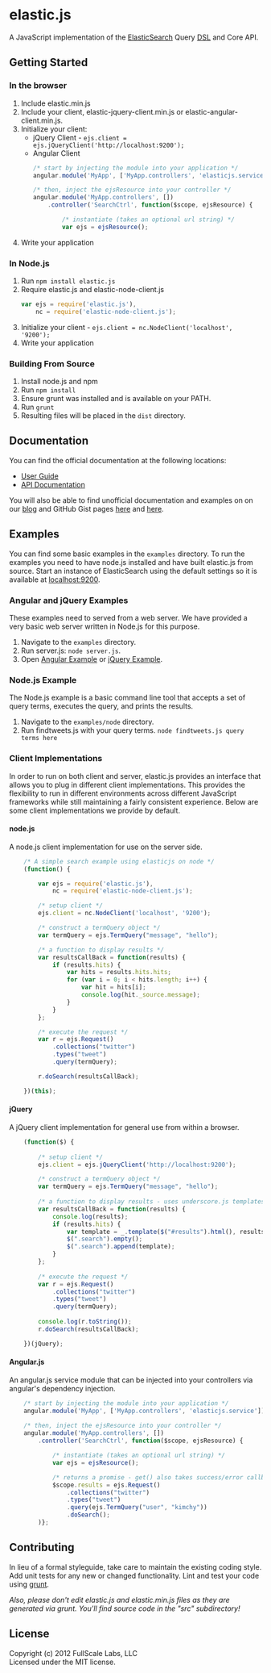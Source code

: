 # elastic.js

A JavaScript implementation of the [ElasticSearch](http://www.elasticsearch.org/) Query [DSL](http://www.elasticsearch.org/guide/reference/query-dsl/) and Core API.

## Getting Started
### In the browser
1. Include elastic.min.js
2. Include your client, elastic-jquery-client.min.js or elastic-angular-client.min.js.
3. Initialize your client:
    * jQuery Client - `ejs.client = ejs.jQueryClient('http://localhost:9200');`
    * Angular Client
        ```javascript
        /* start by injecting the module into your application */
        angular.module('MyApp', ['MyApp.controllers', 'elasticjs.service']);

        /* then, inject the ejsResource into your controller */
        angular.module('MyApp.controllers', [])
            .controller('SearchCtrl', function($scope, ejsResource) {

                /* instantiate (takes an optional url string) */
                var ejs = ejsResource();
        ```
4. Write your application
        
### In Node.js
1. Run `npm install elastic.js`
2. Require elastic.js and elastic-node-client.js
    ```javascript
    var ejs = require('elastic.js'),
        nc = require('elastic-node-client.js');
    ```
3. Initialize your client - `ejs.client = nc.NodeClient('localhost', '9200');`
4. Write your application

### Building From Source
1. Install node.js and npm
2. Run `npm install`
3. Ensure grunt was installed and is available on your PATH.
4. Run `grunt`
5. Resulting files will be placed in the `dist` directory.

## Documentation
You can find the official documentation at the following locations:

- [User Guide](http://docs.fullscale.co/elasticjs/user)
- [API Documentation](http://docs.fullscale.co/elasticjs/api)

You will also be able to find unofficial documentation and examples on on our 
[blog](http://fullscale.github.com/blog/) and GitHub Gist pages [here](https://gist.github.com/mattweber)
and [here](https://gist.github.com/egaumer).

## Examples
You can find some basic examples in the `examples` directory.  To run the examples you need to
have node.js installed and have built elastic.js from source.  Start an instance of ElasticSearch
using the default settings so it is available at [localhost:9200](http://localhost:9200/).

### Angular and jQuery Examples
These examples need to served from a web server.  We have provided a very basic web server written
in Node.js for this purpose.

1. Navigate to the `examples` directory.
2. Run server.js: `node server.js`.
3. Open [Angular Example](http://localhost:8125/angular) or [jQuery Example](http://localhost:8125/jquery).

### Node.js Example
The Node.js example is a basic command line tool that accepts a set of query terms, executes the query,
and prints the results.

1. Navigate to the `examples/node` directory.
2. Run findtweets.js with your query terms.  `node findtweets.js query terms here`

### Client Implementations ###
In order to run on both client and server, elastic.js provides an interface that allows you to plug in different client implementations.
This provides the flexibility to run in different environments across different JavaScript frameworks while still maintaining a fairly
consistent experience. Below are some client implementations we provide by default.

#### node.js ####
A node.js client implementation for use on the server side.

```javascript
    /* A simple search example using elasticjs on node */
    (function() {

        var ejs = require('elastic.js'),
            nc = require('elastic-node-client.js');

        /* setup client */
        ejs.client = nc.NodeClient('localhost', '9200');

        /* construct a termQuery object */
        var termQuery = ejs.TermQuery("message", "hello");

        /* a function to display results */
        var resultsCallBack = function(results) {
            if (results.hits) {
                var hits = results.hits.hits;
                for (var i = 0; i < hits.length; i++) {
                    var hit = hits[i];
                    console.log(hit._source.message);
                }
            }
        };

        /* execute the request */
        var r = ejs.Request()
            .collections("twitter")
            .types("tweet")
            .query(termQuery);

        r.doSearch(resultsCallBack);

    })(this);
```

#### jQuery ####
A jQuery client implementation for general use from within a browser.

```javascript
    (function($) {
    
        /* setup client */
        ejs.client = ejs.jQueryClient('http://localhost:9200');

        /* construct a termQuery object */
        var termQuery = ejs.TermQuery("message", "hello");
    
        /* a function to display results - uses underscore.js templates */
        var resultsCallBack = function(results) {
            console.log(results);
            if (results.hits) {
                var template = _.template($("#results").html(), results.hits);
                $(".search").empty();
                $(".search").append(template);
            }
        };
    
        /* execute the request */
        var r = ejs.Request()
            .collections("twitter")
            .types("tweet")
            .query(termQuery);
    
        console.log(r.toString());
        r.doSearch(resultsCallBack);

    })(jQuery);
```

#### Angular.js ####
An angular.js service module that can be injected into your controllers via angular's dependency injection.

```javascript
    /* start by injecting the module into your application */
    angular.module('MyApp', ['MyApp.controllers', 'elasticjs.service']);
   
    /* then, inject the ejsResource into your controller */
    angular.module('MyApp.controllers', [])
        .controller('SearchCtrl', function($scope, ejsResource) {

            /* instantiate (takes an optional url string) */
            var ejs = ejsResource();

            /* returns a promise - get() also takes success/error callback args */
            $scope.results = ejs.Request()
                .collections("twitter") 
                .types("tweet")
                .query(ejs.TermQuery("user", "kimchy"))
                .doSearch();
        )};
```

## Contributing
In lieu of a formal styleguide, take care to maintain the existing coding style. Add unit tests for any new or changed functionality. Lint and test your code using [grunt](http://gruntjs.com/).

_Also, please don't edit elastic.js and elastic.min.js files as they are generated via grunt. You'll find source code in the "src" subdirectory!_

## License
Copyright (c) 2012 FullScale Labs, LLC  
Licensed under the MIT license.
